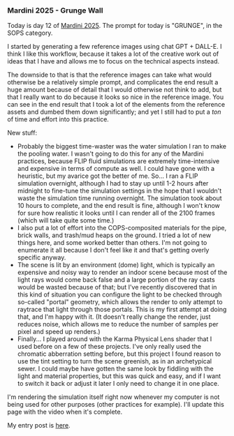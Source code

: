### Mardini 2025 - Grunge Wall

Today is day 12 of [Mardini 2025][mardini-2025]. The prompt for today is "GRUNGE",
in the SOPS category.

I started by generating a few reference images using chat GPT + DALL-E. I think I like
this workflow, because it takes a lot of the creative work out of ideas that I have and
allows me to focus on the technical aspects instead.

The downside to that is that the reference images can take what would otherwise be a
relatively simple prompt, and complicates the end result a huge amount because of detail
that I would otherwise not think to add, but that I really want to do because it looks
so nice in the reference image. You can see in the end result that I took a lot of the
elements from the reference assets and dumbed them down significantly; and yet I still
had to put a _ton_ of time and effort into this practice.

New stuff:

  - Probably the biggest time-waster was the water simulation I ran to make the pooling
    water. I wasn't going to do this for any of the Mardini practices, because FLIP fluid
    simulations are extremely time-intensive and expensive in terms of compute as well.
    I could have gone with a heuristic, but my avarice got the better of me. So... I ran
    a FLIP simulation overnight, although I had to stay up until 1-2 hours after midnight
    to fine-tune the simulation settings in the hope that I wouldn't waste the simulation
    time running overnight. The simulation took about 10 hours to complete, and the end
    result is fine, although I won't know for sure how realistic it looks until I can
    render all of the 2100 frames (which will take quite some time.)
  - I also put a lot of effort into the COPS-composited materials for the pipe, brick walls,
    and trash/mud heaps on the ground. I tried a lot of new things here, and some worked
    better than others. I'm not going to enumerate it all because I don't feel like it and
    that's getting overly specific anyway.
  - The scene is lit by an environment (dome) light, which is typically an expensive and
    noisy way to render an indoor scene because most of the light rays would come back
    false and a large portion of the ray casts would be wasted because of that; but I've
    recently discovered that in this kind of situation you can configure the light to
    be checked through so-called "portal" geometry, which allows the render to only attempt
    to raytrace that light through those portals. This is my first attempt at doing that,
    and I'm happy with it. (It doesn't really change the render, just reduces noise, which
    allows me to reduce the number of samples per pixel and speed up renders.)
  - Finally... I played around with the Karma Physical Lens shader that I used before on a
    few of these projects. I've only really used the chromatic abberration setting before,
    but this project I found reason to use the tint setting to turn the scene greenish, as
    in an archetypical sewer. I could maybe have gotten the same look by fiddling with the
    light and material properties, but this was quick and easy, and if I want to switch it
    back or adjust it later I only need to change it in one place.

I'm rendering the simulation itself right now whenever my computer is not being used for
other purposes (other practices for example). I'll update this page with the video when
it's complete.

My entry post is [here][entry-post].

[mardini-2025]: https://www.sidefx.com/community-main-menu/contests-jams/mardini-2025/
[entry-post]: https://www.sidefx.com/forum/topic/100106/?page=1#post-439982

